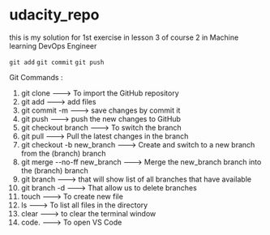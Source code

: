 # udacity_repo
this is my solution for 1st exercise in lesson 3 of course 2 in Machine learning DevOps Engineer

`git add`
`git commit`
`git push`

Git Commands :
1. git clone ---> To import the GitHub repository
2. git add ---> add files
3. git commit -m ---> save changes by commit it
4. git push ---> push the new changes to GitHub
5. git checkout branch ---> To switch the branch
6. git pull ---> Pull the latest changes in the branch
7. git checkout -b new_branch ---> Create and switch to a new branch from the (branch) branch
8. git merge --no-ff new_branch ---> Merge the new_branch branch into the (branch) branch
9. git branch ---> that will show list of all branches that have available
10. git branch -d ---> That allow us to delete branches
11. touch ---> To create new file
12. ls ---> To list all files in the directory
13. clear ---> to clear the terminal window
14. code. ---> To open VS Code
